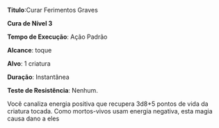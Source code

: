 **Titulo**:Curar Ferimentos Graves

**Cura de Nível 3**

**Tempo de Execução**: Ação Padrão

**Alcance**: toque

**Alvo**: 1 criatura

**Duração**:  Instantânea

**Teste de Resistência**: Nenhum.

Você canaliza energia positiva que recupera 3d8+5 pontos de vida da criatura tocada. Como mortos-vivos usam energia negativa, esta magia causa dano a eles
